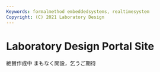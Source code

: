 ```yaml
---
Keywords: formalmethod embeddedsystems, realtimesystem
Copyright: (C) 2021 Laboratory Design
---
```


# Laboratory Design Portal Site

絶賛作成中
まもなく開設，乞うご期待
